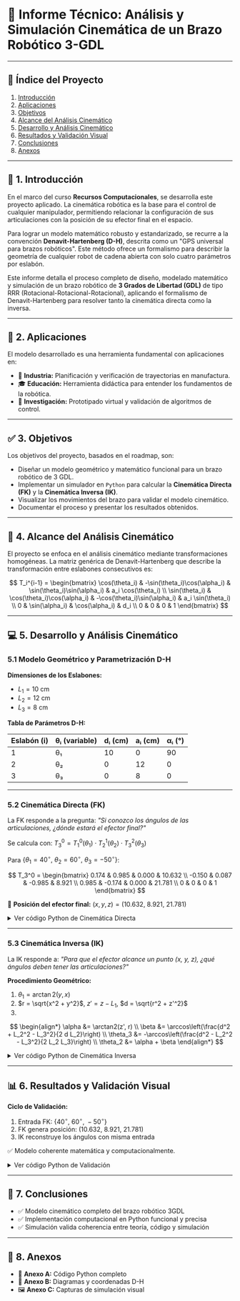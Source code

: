 # 🤖 **Informe Técnico: Análisis y Simulación Cinemática de un Brazo Robótico 3-GDL**

---

## 📜 Índice del Proyecto

1. [Introducción](#-1-introducción)
2. [Aplicaciones](#-2-aplicaciones)
3. [Objetivos](#-3-objetivos)
4. [Alcance del Análisis Cinemático](#-4-alcance-del-análisis-cinemático)
5. [Desarrollo y Análisis Cinemático](#-5-desarrollo-y-análisis-cinemático)
6. [Resultados y Validación Visual](#-6-resultados-y-validación-visual)
7. [Conclusiones](#-7-conclusiones)
8. [Anexos](#-8-anexos)

---

## 📖 1. Introducción

En el marco del curso **Recursos Computacionales**, se desarrolla este proyecto aplicado. La cinemática robótica es la base para el control de cualquier manipulador, permitiendo relacionar la configuración de sus articulaciones con la posición de su efector final en el espacio.

Para lograr un modelo matemático robusto y estandarizado, se recurre a la convención **Denavit-Hartenberg (D-H)**, descrita como un "GPS universal para brazos robóticos". Este método ofrece un formalismo para describir la geometría de cualquier robot de cadena abierta con solo cuatro parámetros por eslabón.

Este informe detalla el proceso completo de diseño, modelado matemático y simulación de un brazo robótico de **3 Grados de Libertad (GDL)** de tipo RRR (Rotacional-Rotacional-Rotacional), aplicando el formalismo de Denavit-Hartenberg para resolver tanto la cinemática directa como la inversa.

---

## 🎯 2. Aplicaciones

El modelo desarrollado es una herramienta fundamental con aplicaciones en:

* 🔧 **Industria:** Planificación y verificación de trayectorias en manufactura.
* 🎓 **Educación:** Herramienta didáctica para entender los fundamentos de la robótica.
* 🔬 **Investigación:** Prototipado virtual y validación de algoritmos de control.

---

## ✅ 3. Objetivos

Los objetivos del proyecto, basados en el roadmap, son:

* Diseñar un modelo geométrico y matemático funcional para un brazo robótico de 3 GDL.
* Implementar un simulador en `Python` para calcular la **Cinemática Directa (FK)** y la **Cinemática Inversa (IK)**.
* Visualizar los movimientos del brazo para validar el modelo cinemático.
* Documentar el proceso y presentar los resultados obtenidos.

---

## 📏 4. Alcance del Análisis Cinemático

El proyecto se enfoca en el análisis cinemático mediante transformaciones homogéneas. La matriz genérica de Denavit-Hartenberg que describe la transformación entre eslabones consecutivos es:

$$
T_i^{i-1} =
\begin{bmatrix}
\cos(\theta_i) & -\sin(\theta_i)\cos(\alpha_i) & \sin(\theta_i)\sin(\alpha_i) & a_i \cos(\theta_i) \\
\sin(\theta_i) & \cos(\theta_i)\cos(\alpha_i) & -\cos(\theta_i)\sin(\alpha_i) & a_i \sin(\theta_i) \\
0 & \sin(\alpha_i) & \cos(\alpha_i) & d_i \\
0 & 0 & 0 & 1
\end{bmatrix}
$$

---

## 💻 5. Desarrollo y Análisis Cinemático

### 5.1 Modelo Geométrico y Parametrización D-H

**Dimensiones de los Eslabones:**

* $L_1 = 10$ cm
* $L_2 = 12$ cm
* $L_3 = 8$ cm

**Tabla de Parámetros D-H:**

| Eslabón (i) | θᵢ (variable) | dᵢ (cm) | aᵢ (cm) | αᵢ (°) |
| ----------- | ------------- | ------- | ------- | ------ |
| 1           | θ₁            | 10      | 0       | 90     |
| 2           | θ₂            | 0       | 12      | 0      |
| 3           | θ₃            | 0       | 8       | 0      |

---

### 5.2 Cinemática Directa (FK)

La FK responde a la pregunta: *"Si conozco los ángulos de las articulaciones, ¿dónde estará el efector final?"*

Se calcula con:
$T_3^0 = T_1^0(\theta_1) \cdot T_2^1(\theta_2) \cdot T_3^2(\theta_3)$

Para $\{\theta_1 = 40^\circ,\ \theta_2 = 60^\circ,\ \theta_3 = -50^\circ\}$:

$$
T_3^0 =
\begin{bmatrix}
0.174 & 0.985 & 0.000 & 10.632 \\
-0.150 & 0.087 & -0.985 & 8.921 \\
0.985 & -0.174 & 0.000 & 21.781 \\
0 & 0 & 0 & 1
\end{bmatrix}
$$

📍 **Posición del efector final:** $(x, y, z) = (10.632,\ 8.921,\ 21.781)$

<details>
<summary>Ver código Python de Cinemática Directa</summary>

```python
import numpy as np

def dh_matrix(theta, d, a, alpha):
    alpha_rad = np.deg2rad(alpha)
    ct, st = np.cos(theta), np.sin(theta)
    ca, sa = np.cos(alpha_rad), np.sin(alpha_rad)
    return np.array([
        [ct, -st * ca, st * sa, a * ct],
        [st, ct * ca, -ct * sa, a * st],
        [0, sa, ca, d],
        [0, 0, 0, 1]
    ])

def forward_kinematics(thetas, dh_table):
    T = np.identity(4)
    joint_positions = [np.array([0, 0, 0])]
    for i in range(len(thetas)):
        d, a, alpha = dh_table[i, 1:]
        T = T @ dh_matrix(thetas[i], d, a, alpha)
        joint_positions.append(T[:3, 3])
    return joint_positions[-1], joint_positions
```

</details>

---

### 5.3 Cinemática Inversa (IK)

La IK responde a: *"Para que el efector alcance un punto (x, y, z), ¿qué ángulos deben tener las articulaciones?"*

**Procedimiento Geométrico:**

1. $\theta_1 = \arctan2(y, x)$
2. $r = \sqrt{x^2 + y^2}$, $z' = z - L_1$, $d = \sqrt{r^2 + z'^2}$
3.

$$
\begin{align*}
\alpha &= \arctan2(z', r) \\
\beta &= \arccos\left(\frac{d^2 + L_2^2 - L_3^2}{2 d L_2}\right) \\
\theta_3 &= -\arccos\left(\frac{d^2 - L_2^2 - L_3^2}{2 L_2 L_3}\right) \\
\theta_2 &= \alpha + \beta
\end{align*}
$$

<details>
<summary>Ver código Python de Cinemática Inversa</summary>

```python
def inverse_kinematics(target_pos, lengths, elbow_config='up'):
    L1, L2, L3 = lengths
    x, y, z = target_pos
    theta1 = np.arctan2(y, x)
    r = np.sqrt(x**2 + y**2)
    z_prime = z - L1
    d = np.sqrt(r**2 + z_prime**2)
    if d > L2 + L3 or d < abs(L2 - L3): return None
    alpha = np.arctan2(z_prime, r)
    beta = np.arccos(np.clip((d**2 + L2**2 - L3**2)/(2*d*L2), -1.0, 1.0))
    cos_theta3 = (d**2 - L2**2 - L3**2) / (2 * L2 * L3)
    if elbow_config == 'up':
        theta2 = alpha + beta
        theta3 = -np.arccos(np.clip(cos_theta3, -1.0, 1.0))
    else:
        theta2 = alpha - beta
        theta3 = np.arccos(np.clip(cos_theta3, -1.0, 1.0))
    return [theta1, theta2, theta3]
```

</details>

---

## 📊 6. Resultados y Validación Visual

**Ciclo de Validación:**

1. Entrada FK: $\{40^\circ,\ 60^\circ,\ -50^\circ\}$
2. FK genera posición: $(10.632,\ 8.921,\ 21.781)$
3. IK reconstruye los ángulos con misma entrada

✅ Modelo coherente matemática y computacionalmente.

<details>
<summary>Ver código Python de Validación</summary>

```python
if __name__ == "__main__":
    L1, L2, L3 = 10, 12, 8
    dh_params = np.array([[0, L1, 0, 90], [0, 0, L2, 0], [0, 0, L3, 0]])
    angles_deg = [40, 60, -50]
    angles_rad = [np.deg2rad(a) for a in angles_deg]
    final_pos, _ = forward_kinematics(angles_rad, dh_params)
    target_angles = inverse_kinematics(final_pos, [L1, L2, L3])
    if target_angles:
        print("Resultado coherente: IK → FK validados.")
```

</details>

---

## 🏁 7. Conclusiones

* ✅ Modelo cinemático completo del brazo robótico 3GDL
* ✅ Implementación computacional en Python funcional y precisa
* ✅ Simulación valida coherencia entre teoría, código y simulación

---

## 📎 8. Anexos

* 📂 **Anexo A:** Código Python completo
* 📐 **Anexo B:** Diagramas y coordenadas D-H
* 🖼️ **Anexo C:** Capturas de simulación visual
